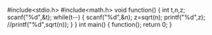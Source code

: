 #include<stdio.h>
#include<math.h>
void function()
{
    int t,n,z;
    scanf("%d",&t);
    while(t--)
    {
       scanf("%d",&n);
       z=sqrt(n);
       printf("%d",z);
       //printf("%d",sqrt(n));
    }
}
int main()
{
    function();
    return 0;
}
